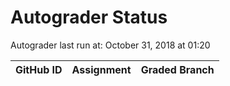 # Autograder Status
Autograder last run at: October 31, 2018 at 01:20

| GitHub ID | Assignment | Graded Branch |
|-----------|------------|---------------|
